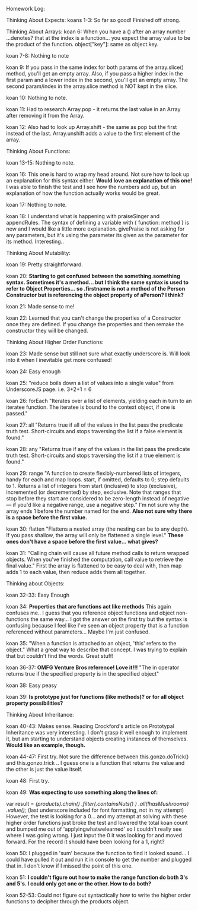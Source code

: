 Homework Log:

Thinking About Expects:
koans 1-3: So far so good!
Finished off strong.

Thinking About Arrays:
koan 6: When you have a () after an array number ...denotes? that at the index is a function... you expect the array value to be the product of the function.
object["key"]: same as object.key.

koan 7-8: Nothing to note

koan 9: If you pass in the same index for both params of the array.slice() method, you'll get an empty array. Also, if you pass a higher index in the first param and a lower index in the second, you'll get an empty array. The second param/index in the array.slice method is NOT kept in the slice.

koan 10: Nothing to note.

koan 11: Had to research Array.pop - it returns the last value in an Array after removing it from the Array.

koan 12: Also had to look up Array.shift - the same as pop but the first instead of the last. Array.unshift adds a value to the first element of the array.

Thinking About Functions:

koan 13-15: Nothing to note.

koan 16: This one is hard to wrap my head around. Not sure how to look up an explanation for this syntax either. **Would love an explanation of this one!** I was able to finish the test and I see how the numbers add up, but an explanation of how the function actually works would be great.

koan 17: Nothing to note.

koan 18: I understand what is happening with praiseSinger and appendRules. The syntax of defining a variable with { function: method } is new and I would like a little more explanation. givePraise is not asking for any parameters, but it's using the parameter its given as the parameter for its method. Interesting..

Thinking About Mutability:

koan 19: Pretty straightforward.

koan 20: **Starting to get confused between the something.something syntax. Sometimes it's a method... but I think the same syntax is used to refer to Object Properties... so .firstname is not a method of the Person Constructor but is referencing the object property of aPerson? I think?**

koan 21: Made sense to me!

koan 22: Learned that you can't change the properties of a Constructor once they are defined. If you change the properties and then remake the constructor they will be changed.

Thinking About Higher Order Functions:

koan 23: Made sense but still not sure what exactly underscore is. Will look into it when I inevitable get more confused!

koan 24: Easy enough

koan 25: "reduce boils down a list of values into a single value" from UnderscoreJS page. i.e. 3+2+1 = 6

koan 26: forEach "Iterates over a list of elements, yielding each in turn to an iteratee function. The iteratee is bound to the context object, if one is passed."

koan 27: all "Returns true if all of the values in the list pass the predicate truth test. Short-circuits and stops traversing the list if a false element is found."

koan 28: any "Returns true if any of the values in the list pass the predicate truth test. Short-circuits and stops traversing the list if a true element is found."

koan 29: range "A function to create flexibly-numbered lists of integers, handy for each and map loops. start, if omitted, defaults to 0; step defaults to 1. Returns a list of integers from start (inclusive) to stop (exclusive), incremented (or decremented) by step, exclusive. Note that ranges that stop before they start are considered to be zero-length instead of negative — if you'd like a negative range, use a negative step."
I'm not sure why the array ends 1 before the number named for the end. **Also not sure why there is a space before the first value.**

koan 30: flatten "Flattens a nested array (the nesting can be to any depth). If you pass shallow, the array will only be flattened a single level." **These ones don't have a space before the first value... what gives?**

koan 31: "Calling chain will cause all future method calls to return wrapped objects. When you've finished the computation, call value to retrieve the final value."
First the array is flattened to be easy to deal with, then map adds 1 to each value, then reduce adds them all together.

Thinking about Objects:

koan 32-33: Easy Enough

koan 34: **Properties that are functions act like methods** This again confuses me.. I guess that you reference object functions and object non-functions the same way... I got the answer on the first try but the syntax is confusing because I feel like I've seen an object property that is a function referenced without parameters... Maybe I'm just confused.

koan 35: "When a function is attached to an object, 'this' refers to the object." What a great way to describe that concept. I was trying to explain that but couldn't find the words. Great stuff!

koan 36-37: **OMFG Venture Bros reference! Love it!!!** "The in operator returns true if the specified property is in the specified object"

koan 38: Easy peasy

koan 39: **Is prototype just for functions (like methods)? or for all object property possibilities?**

Thinking About Inheritance:

koan 40-43: Makes sense. Reading Crockford's article on Prototypal Inheritance was very interesting. I don't grasp it well enough to implement it, but am starting to understand objects creating instances of themselves. **Would like an example, though.**

koan 44-47: First try. Not sure the difference between this.gonzo.doTrick() and this.gonzo.trick .. I guess one is a function that returns the value and the other is just the value itself.

koan 48: First try.

koan 49: **Was expecting to use something along the lines of:**

var result = _(products).chain()
                        .filter(.containsNuts() )
                        .all(!hasMushrooms)
                        .value();_ (last underscore included for font formatting, not in my attempt)
However, the test is looking for a 0... and my attempt at solving with these higher order functions just broke the test and lowered the total koan count and bumped me out of 'applyingwhatwelearned' so I couldn't really see where I was going wrong. I just input the 0 it was looking for and moved forward. For the record it should have been looking for a 1, right?

koan 50: I plugged in 'sum' because the function to find it looked sound... I could have pulled it out and run it in console to get the number and plugged that in. I don't know if I missed the point of this one.

koan 51: **I couldn't figure out  how to make the range function do both 3's and 5's. I could only get one or the other. How to do both?**

koan 52-53:
Could not figure out syntactically how to write the higher order functions to decipher through the products object.
